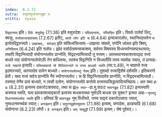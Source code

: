 ```yaml
---
index:  8.2.72
sutra:  वसुस्रंसुध्वंस्वनडुहां दः
vritti:  nyasa
---
```


`विद्वद्भ्याम्` इति। `विदेः शतुर्वसुः` (7.1.36) इति वसुरादेशः। `पपिवद्भ्याम्, पपिवद्भिः` इति। पिवतेः पातेर्वा लिट्, क्वसुः, `वस्वेकाजाद्घासाम्` (7.2.67) इतीट्, `आतो लोप इटि च` (6.4.64) इत्याकारलोपः, स्थानिवद्भावेन `पा` इत्येतद्द्विरुच्यते। `उखास्रत्, पर्णध्वत्` इति स्रंसिध्वंसिभ्याम्--उखायाः स्रंसते, पर्णानि ध्वंसत इति क्विप्, `अनिदिताम्` (6.4.24) इति नलोपः।
इहेदं वसोर्दत्वमनवकाशम्, सर्वस्य विषयस्य विध्यन्तरेणावष्टब्धत्वात्; तथापि विद्वानित्यादौ संयोगान्तलोपः प्राप्नोति, विद्वद्भ्यामित्यादौ तु रुत्वम्। अतस्तदनवकाशत्वाद्यदा रुत्वं बाधते तदा संयोगान्तलोपोऽपि तेन बाधितव्यः, ततश्च विद्वानिति न सिध्यतीति तस्य व्यामोहः स्यात्, तं प्रत्याह-`रुत्वे नाप्राप्ते` इत्यादि। `यस्मिन्नाप्राप्ते यो विधिरारभ्यते स तस्य बाधको भवति` (व्या.प.49), न चाप्राप्ते रुत्व इदमारभ्यते, अतस्तदेव दत्वेन बाध्यते। `संयोगान्तलोपस्तु नैवम्` इति। तुशब्दो रुत्वाद्विशेषं दर्शयति। इतिकरणो हेतौ। यथा रुत्वं सर्वत्र प्राप्नोति नैवं स्योगान्तलोपः। स हि विद्वानित्यादावेव प्राप्नोति, न विद्वद्भचामित्यादौ। तस्मात् तेनैव दत्वं बाध्यते, न त्वसौ दत्वेन; संयोगान्तलोपे कर्त्तव्ये दत्त्वस्यासिद्धत्वादित्यभिप्रायः।
अत यथा `हो ढः` (8.2.31) इत्यस्य दकारोऽत्रापवादः, तथा स झ्र्`स तथा`--प्रा.मु.पाठःट `सावनडुहः` (7.1.82) इत्यस्यापि कस्मान्न भवति, यता ह्यवकाशत्वाद्दकारो ढत्वस्य बाधकस्तथा नुमोऽपि बाधक एव युक्तः? इत्यत आह--`नुमस्तु विधानसामर्थ्यान्न भवति` इति। प्रतिपदं हि `सावनडुहः` नुम् विधीयते, तस्य यद्ययं दकारोऽपवादः स्यात्, नुम्वधानमनर्थकं स्यात्। `अनड्वान्` इति। `चतुरनडुहोरामुदात्तः` (7.1.98) इत्याम्, यणादेशः, हल्ङ्यादि (6.1.68) संयोगान्त (8.2.23) लोपौ। `हे अनड्वन्` इति। `अम् सम्बुद्धौ` (7.1.99) इत्यम्। सेषं पूर्ववत्।।


